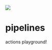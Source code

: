 ![](https://github.com/tmcsantos/pipelines/workflows/Build/badge.svg?branch=master)

# pipelines
actions playground!
